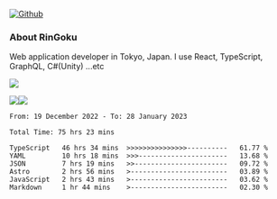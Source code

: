 [![Github](https://img.shields.io/github/followers/RinGoku?label=Follow&style=social)](https://github.com/RinGoku)

### About RinGoku
Web application developer in Tokyo, Japan.
I use React, TypeScript, GraphQL, C#(Unity) ...etc

![](https://github-profile-summary-cards.vercel.app/api/cards/profile-details?username=RinGoku&theme=default)

![](https://github-profile-summary-cards.vercel.app/api/cards/repos-per-language?username=RinGoku&theme=default)![](https://github-profile-summary-cards.vercel.app/api/cards/stats?username=RinGoku&theme=default)

<!--START_SECTION:waka-->

```text
From: 19 December 2022 - To: 28 January 2023

Total Time: 75 hrs 23 mins

TypeScript   46 hrs 34 mins  >>>>>>>>>>>>>>>----------   61.77 %
YAML         10 hrs 18 mins  >>>----------------------   13.68 %
JSON         7 hrs 19 mins   >>-----------------------   09.72 %
Astro        2 hrs 56 mins   >------------------------   03.89 %
JavaScript   2 hrs 43 mins   >------------------------   03.62 %
Markdown     1 hr 44 mins    >------------------------   02.30 %
```

<!--END_SECTION:waka-->
